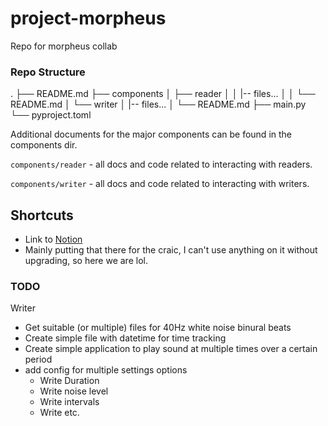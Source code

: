 # project-morpheus
Repo for morpheus collab

### Repo Structure

.
├── README.md
├── components
│   ├── reader
│   │   |-- files...
│   │   └── README.md
│   └── writer
│       |-- files...
│       └── README.md
├── main.py
└── pyproject.toml


Additional documents for the major components can be found in the components dir.

`components/reader` - all docs and code related to interacting with readers.

`components/writer` - all docs and code related to interacting with writers.



## Shortcuts
- Link to [Notion](https://www.notion.so/Teamspace-Home-1e1967b7b17680f28fc1d29cdcc88781)
- Mainly putting that there for the craic, I can't use anything on it without upgrading, so here we are lol.


### TODO
Writer
- Get suitable (or multiple) files for 40Hz white noise binural beats
- Create simple file with datetime for time tracking
- Create simple application to play sound at multiple times over a certain period
- add config for multiple settings options
    - Write Duration
    - Write noise level
    - Write intervals
    - Write etc.



